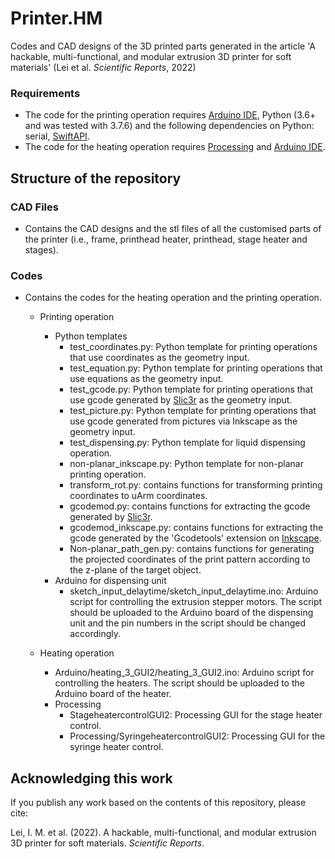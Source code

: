 # Printer.HM

Codes and CAD designs of the 3D printed parts generated in the article 'A hackable, multi-functional, and modular extrusion 3D printer for soft materials' (Lei et al. _Scientific Reports_, 2022)

### Requirements 
- The code for the printing operation requires [Arduino IDE](https://www.arduino.cc/en/software), Python (3.6+ and was tested with 3.7.6) and the following dependencies on Python: serial, [SwiftAPI](https://github.com/uArm-Developer/uArm-Python-SDK).
- The code for the heating operation requires [Processing](https://processing.org/download) and [Arduino IDE](https://www.arduino.cc/en/software). 

## Structure of the repository
### CAD Files
- Contains the CAD designs and the stl files of all the customised parts of the printer (i.e., frame, printhead heater, printhead, stage heater and stages).

### Codes 
- Contains the codes for the heating operation and the printing operation. 
  - Printing operation
    - Python templates
      - test_coordinates.py: Python template for printing operations that use coordinates as the geometry input. 
      - test_equation.py: Python template for printing operations that use equations as the geometry input. 
      - test_gcode.py: Python template for printing operations that use gcode generated by [Slic3r](https://slic3r.org/) as the geometry input. 
      - test_picture.py: Python template for printing operations that use gcode generated from pictures via Inkscape as the geometry input.
      - test_dispensing.py: Python template for liquid dispensing operation.
      - non-planar_inkscape.py: Python template for non-planar printing operation. 
      - transform_rot.py: contains functions for transforming printing coordinates to uArm coordinates.
      - gcodemod.py: contains functions for extracting the gcode generated by [Slic3r](https://slic3r.org/). 
      - gcodemod_inkscape.py: contains functions for extracting the gcode generated by the 'Gcodetools' extension on [Inkscape](https://inkscape.org/). 
      - Non-planar_path_gen.py: contains functions for generating the projected coordinates of the print pattern according to the z-plane of the target object.
    - Arduino for dispensing unit
      - sketch_input_delaytime/sketch_input_delaytime.ino: Arduino script for controlling the extrusion stepper motors. The script should be uploaded to the Arduino   board of the dispensing unit and the pin numbers in the script should be changed accordingly. 
   
  - Heating operation 
    - Arduino/heating_3_GUI2/heating_3_GUI2.ino: Arduino script for controlling the heaters. The script should be uploaded to the Arduino board of the heater. 
    - Processing
      - StageheatercontrolGUI2: Processing GUI for the stage heater control. 
      - Processing/SyringeheatercontrolGUI2: Processing GUI for the syringe heater control.

## Acknowledging this work
If you publish any work based on the contents of this repository, please cite:

Lei, I. M. et al. (2022). A hackable, multi-functional, and modular extrusion 3D printer for soft materials. _Scientific Reports_. 
